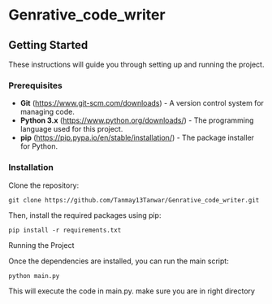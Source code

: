 # Genrative_code_writer

## Getting Started

These instructions will guide you through setting up and running the project.

### Prerequisites

* **Git** (https://www.git-scm.com/downloads) - A version control system for managing code.
* **Python 3.x** (https://www.python.org/downloads/) - The programming language used for this project.
* **pip** (https://pip.pypa.io/en/stable/installation/) - The package installer for Python.

### Installation

Clone the repository: 
    
    git clone https://github.com/Tanmay13Tanwar/Genrative_code_writer.git

Then, install the required packages using pip:

    pip install -r requirements.txt

Running the Project

Once the dependencies are installed, you can run the main script:
  
    python main.py

This will execute the code in main.py.
make sure you are in right directory
